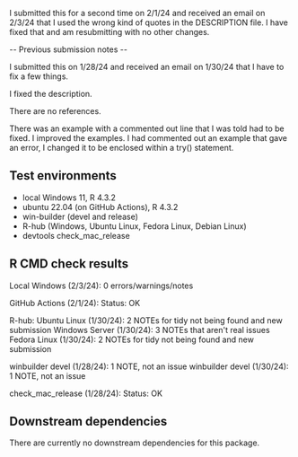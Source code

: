 I submitted this for a second time on 2/1/24 and received an email on 2/3/24
that I used the wrong kind of quotes in the DESCRIPTION file. I have fixed that
and am resubmitting with no other changes.

-- Previous submission notes --

I submitted this on 1/28/24 and received an email on 1/30/24 that I have to
fix a few things.

I fixed the description.

There are no references.

There was an example with a commented out line that I was told had to be fixed.
I improved the examples. I had commented out an example that gave an error,
I changed it to be enclosed within a try() statement.

## Test environments

* local Windows 11, R 4.3.2
* ubuntu 22.04 (on GitHub Actions), R 4.3.2
* win-builder (devel and release)
* R-hub (Windows, Ubuntu Linux, Fedora Linux, Debian Linux)
* devtools check_mac_release


## R CMD check results

Local Windows (2/3/24): 0 errors/warnings/notes

GitHub Actions (2/1/24): Status: OK

R-hub:
Ubuntu Linux (1/30/24): 2 NOTEs for tidy not being found and new submission
Windows Server (1/30/24): 3 NOTEs that aren't real issues
Fedora Linux (1/30/24): 2 NOTEs for tidy not being found and new submission

winbuilder devel (1/28/24): 1 NOTE, not an issue
winbuilder devel (1/30/24): 1 NOTE, not an issue

check_mac_release (1/28/24): Status: OK

## Downstream dependencies

There are currently no downstream dependencies for this package.
